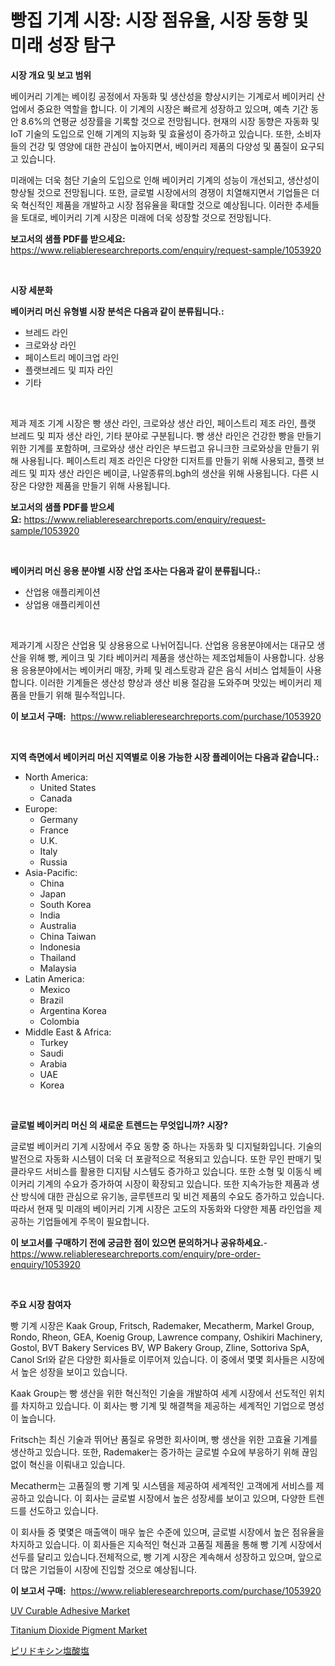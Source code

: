 <p><h1>빵집 기계 시장: 시장 점유율, 시장 동향 및 미래 성장 탐구</h1></p><p><strong>시장 개요 및 보고 범위</strong></p>
<p><p>베이커리 기계는 베이킹 공정에서 자동화 및 생산성을 향상시키는 기계로서 베이커리 산업에서 중요한 역할을 합니다. 이 기계의 시장은 빠르게 성장하고 있으며, 예측 기간 동안 8.6%의 연평균 성장률을 기록할 것으로 전망됩니다. 현재의 시장 동향은 자동화 및 IoT 기술의 도입으로 인해 기계의 지능화 및 효율성이 증가하고 있습니다. 또한, 소비자들의 건강 및 영양에 대한 관심이 높아지면서, 베이커리 제품의 다양성 및 품질이 요구되고 있습니다.</p><p>미래에는 더욱 첨단 기술의 도입으로 인해 베이커리 기계의 성능이 개선되고, 생산성이 향상될 것으로 전망됩니다. 또한, 글로벌 시장에서의 경쟁이 치열해지면서 기업들은 더욱 혁신적인 제품을 개발하고 시장 점유율을 확대할 것으로 예상됩니다. 이러한 추세들을 토대로, 베이커리 기계 시장은 미래에 더욱 성장할 것으로 전망됩니다.</p></p>
<p><strong>보고서의 샘플 PDF를 받으세요:</strong> <a href="https://www.reliableresearchreports.com/enquiry/request-sample/1053920">https://www.reliableresearchreports.com/enquiry/request-sample/1053920</a></p>
<p>&nbsp;</p>
<p><strong>시장 세분화</strong></p>
<p><strong>베이커리 머신 유형별 시장 분석은 다음과 같이 분류됩니다.:</strong></p>
<p><ul><li>브레드 라인</li><li>크로와상 라인</li><li>페이스트리 메이크업 라인</li><li>플랫브레드 및 피자 라인</li><li>기타</li></ul></p>
<p>&nbsp;</p>
<p><p>제과 제조 기계 시장은 빵 생산 라인, 크로와상 생산 라인, 페이스트리 제조 라인, 플랫 브레드 및 피자 생산 라인, 기타 분야로 구분됩니다. 빵 생산 라인은 건강한 빵을 만들기 위한 기계를 포함하며, 크로와상 생산 라인은 부드럽고 유니크한 크로와상을 만들기 위해 사용됩니다. 페이스트리 제조 라인은 다양한 디저트를 만들기 위해 사용되고, 플랫 브레드 및 피자 생산 라인은 베이글, 나알종류의.bgh의 생산을 위해 사용됩니다. 다른 시장은 다양한 제품을 만들기 위해 사용됩니다.</p></p>
<p><strong>보고서의 샘플 PDF를 받으세요:</strong>&nbsp;<a href="https://www.reliableresearchreports.com/enquiry/request-sample/1053920">https://www.reliableresearchreports.com/enquiry/request-sample/1053920</a></p>
<p>&nbsp;</p>
<p><strong> 베이커리 머신 응용 분야별 시장 산업 조사는 다음과 같이 분류됩니다.:</strong></p>
<p><ul><li>산업용 애플리케이션</li><li>상업용 애플리케이션</li></ul></p>
<p>&nbsp;</p>
<p><p>제과기계 시장은 산업용 및 상용용으로 나뉘어집니다. 산업용 응용분야에서는 대규모 생산을 위해 빵, 케이크 및 기타 베이커리 제품을 생산하는 제조업체들이 사용합니다. 상용용 응용분야에서는 베이커리 매장, 카페 및 레스토랑과 같은 음식 서비스 업체들이 사용합니다. 이러한 기계들은 생산성 향상과 생산 비용 절감을 도와주며 맛있는 베이커리 제품을 만들기 위해 필수적입니다.</p></p>
<p><strong>이 보고서 구매:</strong>&nbsp; <a href="https://www.reliableresearchreports.com/purchase/1053920">https://www.reliableresearchreports.com/purchase/1053920</a></p>
<p>&nbsp;</p>
<p><strong>지역 측면에서 베이커리 머신 지역별로 이용 가능한 시장 플레이어는 다음과 같습니다.:</strong></p>
<p><ul>
    <li>
        North America:
        <ul>
            <li>United States</li>
            <li>Canada</li>
        </ul>
    </li>
    <li>
        Europe:
        <ul>
            <li>Germany</li>
            <li>France</li>
            <li>U.K.</li>
            <li>Italy</li>
            <li>Russia</li>
        </ul>
    </li>
    <li>
        Asia-Pacific:
        <ul>
            <li>China</li>
            <li>Japan</li>
            <li>South Korea</li>
            <li>India</li>
            <li>Australia</li>
            <li>China Taiwan</li>
            <li>Indonesia</li>
            <li>Thailand</li>
            <li>Malaysia</li>
        </ul>
    </li>
    <li>
        Latin America:
        <ul>
            <li>Mexico</li>
            <li>Brazil</li>
            <li>Argentina Korea</li>
            <li>Colombia</li>
        </ul>
    </li>
    <li>
        Middle East & Africa:
        <ul>
            <li>Turkey</li>
            <li>Saudi</li>
            <li>Arabia</li>
            <li>UAE</li>
            <li>Korea</li>
        </ul>
    </li>
    </ul></p>
<p>&nbsp;</p>
<p><strong>글로벌 베이커리 머신 의 새로운 트렌드는 무엇입니까? 시장?</strong></p>
<p><p>글로벌 베이커리 기계 시장에서 주요 동향 중 하나는 자동화 및 디지털화입니다. 기술의 발전으로 자동화 시스템이 더욱 더 포괄적으로 적용되고 있습니다. 또한 무인 판매기 및 클라우드 서비스를 활용한 디지턈 시스템도 증가하고 있습니다. 또한 소형 및 이동식 베이커리 기계의 수요가 증가하여 시장이 확장되고 있습니다. 또한 지속가능한 제품과 생산 방식에 대한 관심으로 유기농, 글루텐프리 및 비건 제품의 수요도 증가하고 있습니다. 따라서 현재 및 미래의 베이커리 기계 시장은 고도의 자동화와 다양한 제품 라인업을 제공하는 기업들에게 주목이 필요합니다.</p></p>
<p><strong>이 보고서를 구매하기 전에 궁금한 점이 있으면 문의하거나 공유하세요.</strong>- <a href="https://www.reliableresearchreports.com/enquiry/pre-order-enquiry/1053920">https://www.reliableresearchreports.com/enquiry/pre-order-enquiry/1053920</a></p>
<p>&nbsp;</p>
<p><strong>주요 시장 참여자</strong></p>
<p><p>빵 기계 시장은 Kaak Group, Fritsch, Rademaker, Mecatherm, Markel Group, Rondo, Rheon, GEA, Koenig Group, Lawrence company, Oshikiri Machinery, Gostol, BVT Bakery Services BV, WP Bakery Group, Zline, Sottoriva SpA, Canol Srl와 같은 다양한 회사들로 이루어져 있습니다. 이 중에서 몇몇 회사들은 시장에서 높은 성장을 보이고 있습니다.</p><p>Kaak Group는 빵 생산을 위한 혁신적인 기술을 개발하여 세계 시장에서 선도적인 위치를 차지하고 있습니다. 이 회사는 빵 기계 및 해결책을 제공하는 세계적인 기업으로 명성이 높습니다. </p><p>Fritsch는 최신 기술과 뛰어난 품질로 유명한 회사이며, 빵 생산을 위한 고효율 기계를 생산하고 있습니다. 또한, Rademaker는 증가하는 글로벌 수요에 부응하기 위해 끊임없이 혁신을 이뤄내고 있습니다.</p><p>Mecatherm는 고품질의 빵 기계 및 시스템을 제공하여 세계적인 고객에게 서비스를 제공하고 있습니다. 이 회사는 글로벌 시장에서 높은 성장세를 보이고 있으며, 다양한 트렌드를 선도하고 있습니다.</p><p>이 회사들 중 몇몇은 매출액이 매우 높은 수준에 있으며, 글로벌 시장에서 높은 점유율을 차지하고 있습니다. 이 회사들은 지속적인 혁신과 고품질 제품을 통해 빵 기계 시장에서 선두를 달리고 있습니다.전체적으로, 빵 기계 시장은 계속해서 성장하고 있으며, 앞으로 더 많은 기업들이 시장에 진입할 것으로 예상됩니다.</p></p>
<p><strong>이 보고서 구매:</strong>&nbsp;&nbsp;<a href="https://www.reliableresearchreports.com/purchase/1053920">https://www.reliableresearchreports.com/purchase/1053920</a></p>
<p><p><a href="https://pretty-mail-caf.notion.site/Decoding-the-UV-Curable-Adhesive-Market-A-Deep-Dive-into-the-Latest-Market-Trends-Market-Segmentat-00139df55af24b15963eff4b14603f20">UV Curable Adhesive Market</a></p><p><a href="https://faithful-glue-af3.notion.site/Titanium-Dioxide-Pigment-Market-Research-Report-Provides-thorough-Industry-Overview-which-offers-an-80384162dd5c4722be4bf9f7d8daccf1">Titanium Dioxide Pigment Market</a></p><p><a href="https://github.com/SarahFahey88/Market-Research-Report-List-1/blob/main/286113017242.md">ピリドキシン塩酸塩</a></p></p>
